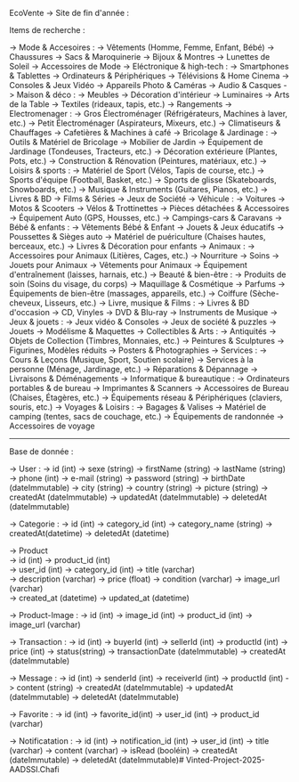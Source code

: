 EcoVente -> Site de fin d'année : 

Items de recherche : 

-> Mode & Accesoires : 
			-> Vêtements (Homme, Femme, Enfant, Bébé)
			-> Chaussures
			-> Sacs & Maroquinerie
			-> Bijoux & Montres
			-> Lunettes de Soleil
			-> Accessoires de Mode
-> Eléctronique & high-tech  : 
			-> Smartphones & Tablettes
			-> Ordinateurs & Périphériques
			-> Télévisions & Home Cinema
			-> Consoles & Jeux Vidéo
			-> Appareils Photo & Caméras
			-> Audio & Casques
-> Maison & déco : 
			-> Meubles
			-> Décoration d'intérieur
			-> Luminaires
			-> Arts de la Table
			-> Textiles (rideaux, tapis, etc.)
			-> Rangements
-> Electromenager :
			-> Gros Électroménager (Réfrigérateurs, 
			Machines à laver, etc.)
			-> Petit Électroménager (Aspirateurs, Mixeurs, etc.)
			-> Climatiseurs & Chauffages
			-> Cafetières & Machines à café
-> Bricolage & Jardinage :
			-> Outils & Matériel de Bricolage
			-> Mobilier de Jardin
			-> Équipement de Jardinage 
			(Tondeuses, Tracteurs, etc.)
			-> Décoration extérieure (Plantes, Pots, etc.)
			-> Construction & Rénovation 
			(Peintures, matériaux, etc.)
-> Loisirs & sports :
			-> Matériel de Sport (Vélos, Tapis de course, etc.)
			-> Sports d'équipe (Football, Basket, etc.)
			-> Sports de glisse (Skateboards, Snowboards, etc.)
			-> Musique & Instruments (Guitares, Pianos, etc.)
			-> Livres & BD
			-> Films & Séries
			-> Jeux de Société
-> Véhicule :
			-> Voitures
			-> Motos & Scooters
			-> Vélos & Trottinettes
			-> Pièces détachées & Accessoires
			-> Équipement Auto (GPS, Housses, etc.)
			-> Campings-cars & Caravans
-> Bébé & enfants :
			-> Vêtements Bébé & Enfant
			-> Jouets & Jeux éducatifs
			-> Poussettes & Sièges auto
			-> Matériel de puériculture 
			(Chaises hautes, berceaux, etc.)
			-> Livres & Décoration pour enfants
-> Animaux :
			-> Accessoires pour Animaux (Litières, Cages, etc.)
			-> Nourriture 
			-> Soins
			-> Jouets pour Animaux
			-> Vêtements pour Animaux
			-> Équipement d'entraînement (laisses, harnais, etc.)
-> Beauté & bien-être :
			-> Produits de soin (Soins du visage, du corps)
			-> Maquillage & Cosmétique
			-> Parfums
			-> Équipements de bien-être (massages, appareils, etc.)
			-> Coiffure (Sèche-cheveux, Lisseurs, etc.)	
-> Livre, musique & Films :
			-> Livres & BD d'occasion
			-> CD, Vinyles
			-> DVD & Blu-ray
			-> Instruments de Musique
-> Jeux & jouets :
			-> Jeux vidéo & Consoles
			-> Jeux de société & puzzles
			-> Jouets
			-> Modélisme & Maquettes
-> Collectibles & Arts :
			-> Antiquités
			-> Objets de Collection (Timbres, Monnaies, etc.)
			-> Peintures & Sculptures
			-> Figurines, Modèles réduits
			-> Posters & Photographies
-> Services :
			-> Cours & Leçons (Musique, Sport, Soutien scolaire)
			-> Services à la personne (Ménage, Jardinage, etc.)
			-> Réparations & Dépannage
			-> Livraisons & Déménagements
-> Informatique & bureautique :
			-> Ordinateurs portables & de bureau 
			-> Imprimantes & Scanners
			-> Accessoires de Bureau (Chaises, Étagères, etc.)
			-> Équipements réseau & Périphériques (claviers, souris, etc.)
-> Voyages & Loisirs :
			-> Bagages & Valises
			-> Matériel de camping (tentes, sacs de couchage, etc.)
			-> Équipements de randonnée
			-> Accessoires de voyage

----------------------------------------------------------------------------------------------

Base de donnée : 

-> User : 
	-> id (int)
   -> sexe (string)
   -> firstName (string)
   -> lastName  (string)
   -> phone (int)
   -> e-mail (string)
   -> password (string)
   -> birthDate (dateImmutable)
   -> city (string)
   -> country (string)
   -> picture (string)
   -> createdAt (dateImmutable)
   -> updatedAt (dateImmutable)
   -> deletedAt (dateImmutable)

-> Categorie : 
   -> id (int)
   -> category_id (int)
   -> category_name (string)
   -> createdAt(datetime)
   -> deletedAt (datetime)

-> Product     
	-> id (int)
   -> product_id (int)	
   -> user_id (int)
   -> category_id	(int)
   -> title (varchar)	
   -> description (varchar)
   -> price (float)	
   -> condition (varchar)
   -> image_url (varchar)	
   -> created_at (datetime)	
   -> updated_at (datetime)	
	
-> Product-Image :
	-> id (int)
	-> image_id (int)
	-> product_id (int)
	-> image_url (varchar)

-> Transaction : 
	-> id (int)
   -> buyerId (int)
   -> sellerId (int)
   -> productId (int)
   -> price (int)
   -> status(string)
   -> transactionDate (dateImmutable)
   -> createdAt (dateImmutable)

-> Message : 
	-> id (int)
   -> senderId (int)
   -> receiverId (int)
   -> productId (int)
   -> content (string)
   -> createdAt (dateImmutable)
   -> updatedAt (dateImmutable)
   -> deletedAt (dateImmutable)

-> Favorite : 
	-> id (int)
	-> favorite_id(int)
	-> user_id (int)
	-> product_id (varchar)


-> Notificatation : 
	-> id (int)
	-> notification_id (int)
	-> user_id (int)
	-> title (varchar)
	-> content (varchar)
	-> isRead (booléin)
   -> createdAt (dateImmutable)
   -> deletedAt (dateImmutable)#   V i n t e d - P r o j e c t - 2 0 2 5 - A A D S S I . C h a f i  
 